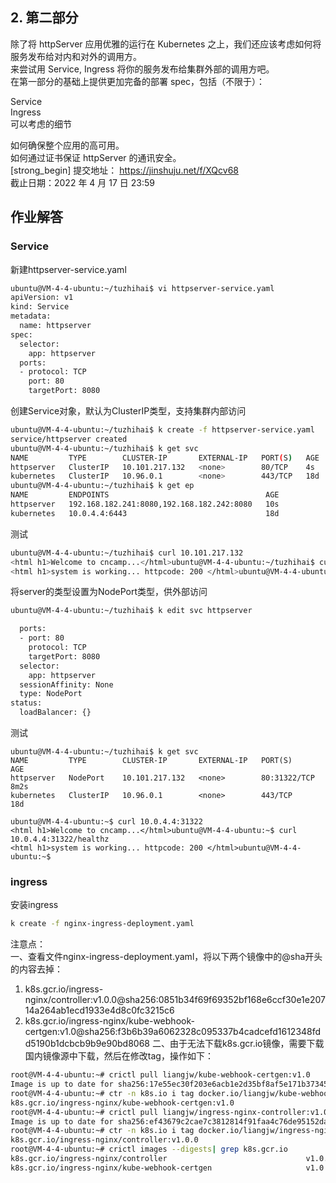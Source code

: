 ## 2. 第二部分
除了将 httpServer 应用优雅的运行在 Kubernetes 之上，我们还应该考虑如何将服务发布给对内和对外的调用方。  
来尝试用 Service, Ingress 将你的服务发布给集群外部的调用方吧。  
在第一部分的基础上提供更加完备的部署 spec，包括（不限于）：  
  
Service  
Ingress  
可以考虑的细节  
  
如何确保整个应用的高可用。  
如何通过证书保证 httpServer 的通讯安全。  
[strong_begin] 提交地址： https://jinshuju.net/f/XQcv68  
截止日期：2022 年 4 月 17 日 23:59  

## 作业解答
### Service
新建httpserver-service.yaml
```sh
ubuntu@VM-4-4-ubuntu:~/tuzhihai$ vi httpserver-service.yaml 
apiVersion: v1
kind: Service
metadata:
  name: httpserver
spec:
  selector:
    app: httpserver
  ports:
  - protocol: TCP
    port: 80
    targetPort: 8080
```
创建Service对象，默认为ClusterIP类型，支持集群内部访问
```sh
ubuntu@VM-4-4-ubuntu:~/tuzhihai$ k create -f httpserver-service.yaml 
service/httpserver created
ubuntu@VM-4-4-ubuntu:~/tuzhihai$ k get svc
NAME         TYPE        CLUSTER-IP       EXTERNAL-IP   PORT(S)   AGE
httpserver   ClusterIP   10.101.217.132   <none>        80/TCP    4s
kubernetes   ClusterIP   10.96.0.1        <none>        443/TCP   18d
ubuntu@VM-4-4-ubuntu:~/tuzhihai$ k get ep
NAME         ENDPOINTS                                   AGE
httpserver   192.168.182.241:8080,192.168.182.242:8080   10s
kubernetes   10.0.4.4:6443                               18d
```
测试
```sh
ubuntu@VM-4-4-ubuntu:~/tuzhihai$ curl 10.101.217.132
<html h1>Welcome to cncamp...</html>ubuntu@VM-4-4-ubuntu:~/tuzhihai$ curl 10.101.217.132/healthz
<html h1>system is working... httpcode: 200 </html>ubuntu@VM-4-4-ubuntu:~/tuzhihai$ 
```
将server的类型设置为NodePort类型，供外部访问
```sh
ubuntu@VM-4-4-ubuntu:~/tuzhihai$ k edit svc httpserver

  ports:
  - port: 80
    protocol: TCP
    targetPort: 8080
  selector:
    app: httpserver
  sessionAffinity: None
  type: NodePort
status:
  loadBalancer: {}
```
测试
```
ubuntu@VM-4-4-ubuntu:~/tuzhihai$ k get svc
NAME         TYPE        CLUSTER-IP       EXTERNAL-IP   PORT(S)        AGE
httpserver   NodePort    10.101.217.132   <none>        80:31322/TCP   8m2s
kubernetes   ClusterIP   10.96.0.1        <none>        443/TCP        18d

ubuntu@VM-4-4-ubuntu:~$ curl 10.0.4.4:31322
<html h1>Welcome to cncamp...</html>ubuntu@VM-4-4-ubuntu:~$ curl 10.0.4.4:31322/healthz
<html h1>system is working... httpcode: 200 </html>ubuntu@VM-4-4-ubuntu:~$ 
```

### ingress
安装ingress
```sh
k create -f nginx-ingress-deployment.yaml
```
注意点：  
一、查看文件nginx-ingress-deployment.yaml，将以下两个镜像中的@sha开头的内容去掉：
1. k8s.gcr.io/ingress-nginx/controller:v1.0.0@sha256:0851b34f69f69352bf168e6ccf30e1e20714a264ab1ecd1933e4d8c0fc3215c6
2. k8s.gcr.io/ingress-nginx/kube-webhook-certgen:v1.0@sha256:f3b6b39a6062328c095337b4cadcefd1612348fdd5190b1dcbcb9b9e90bd8068
二、由于无法下载k8s.gcr.io镜像，需要下载国内镜像源中下载，然后在修改tag，操作如下：
```sh
root@VM-4-4-ubuntu:~# crictl pull liangjw/kube-webhook-certgen:v1.0
Image is up to date for sha256:17e55ec30f203e6acb1e2d35bf8af5e171b3734539e1d2b560c8e80f6b1b259a
root@VM-4-4-ubuntu:~# ctr -n k8s.io i tag docker.io/liangjw/kube-webhook-certgen:v1.0 k8s.gcr.io/ingress-nginx/kube-webhook-certgen:v1.0
k8s.gcr.io/ingress-nginx/kube-webhook-certgen:v1.0
root@VM-4-4-ubuntu:~# crictl pull liangjw/ingress-nginx-controller:v1.0.0
Image is up to date for sha256:ef43679c2cae7c3812814f91faa4c76de95152daa9dc6f52836f6262946f5825
root@VM-4-4-ubuntu:~# ctr -n k8s.io i tag docker.io/liangjw/ingress-nginx-controller:v1.0.0 k8s.gcr.io/ingress-nginx/controller:v1.0.0
k8s.gcr.io/ingress-nginx/controller:v1.0.0
root@VM-4-4-ubuntu:~# crictl images --digests| grep k8s.gcr.io
k8s.gcr.io/ingress-nginx/controller                               v1.0.0              0851b34f69f69       ef43679c2cae7       103MB
k8s.gcr.io/ingress-nginx/kube-webhook-certgen                     v1.0                f3b6b39a60623       17e55ec30f203       18.6MB
```

